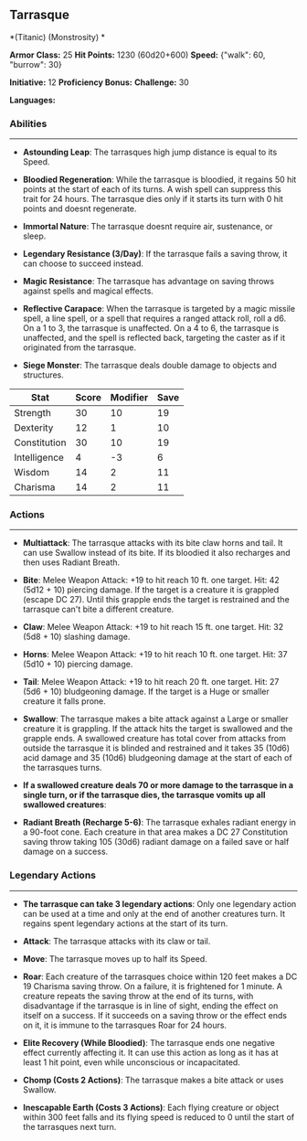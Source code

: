 ## Tarrasque
*(Titanic) (Monstrosity) *

**Armor Class:** 25
**Hit Points:** 1230 (60d20+600)
**Speed:** {"walk": 60, "burrow": 30}

**Initiative:** 12
**Proficiency Bonus:**
**Challenge:** 30

**Languages:** 

### Abilities
 --- 
- **Astounding Leap**: The tarrasques high jump distance is equal to its Speed.

- **Bloodied Regeneration**: While the tarrasque is bloodied, it regains 50 hit points at the start of each of its turns. A wish spell can suppress this trait for 24 hours. The tarrasque dies only if it starts its turn with 0 hit points and doesnt regenerate.

- **Immortal Nature**: The tarrasque doesnt require air, sustenance, or sleep.

- **Legendary Resistance (3/Day)**: If the tarrasque fails a saving throw, it can choose to succeed instead.

- **Magic Resistance**: The tarrasque has advantage on saving throws against spells and magical effects.

- **Reflective Carapace**: When the tarrasque is targeted by a magic missile spell, a line spell, or a spell that requires a ranged attack roll, roll a d6. On a 1 to 3, the tarrasque is unaffected. On a 4 to 6, the tarrasque is unaffected, and the spell is reflected back, targeting the caster as if it originated from the tarrasque.

- **Siege Monster**: The tarrasque deals double damage to objects and structures.



| Stat | Score | Modifier | Save |
| ---- | ---- | ---- | ---- |
| Strength | 30 | 10 | 19 |
| Dexterity | 12 | 1 | 10 |
| Constitution | 30 | 10 | 19 |
| Intelligence | 4 | -3 | 6 |
| Wisdom | 14 | 2 | 11 |
| Charisma | 14 | 2 | 11 |

### Actions
 --- 
- **Multiattack**: The tarrasque attacks with its bite  claw  horns  and tail. It can use Swallow instead of its bite. If its bloodied  it also recharges and then uses Radiant Breath.

- **Bite**: Melee Weapon Attack: +19 to hit  reach 10 ft.  one target. Hit: 42 (5d12 + 10) piercing damage. If the target is a creature  it is grappled (escape DC 27). Until this grapple ends  the target is restrained and the tarrasque can't bite a different creature.

- **Claw**: Melee Weapon Attack: +19 to hit  reach 15 ft.  one target. Hit: 32 (5d8 + 10) slashing damage.

- **Horns**: Melee Weapon Attack: +19 to hit  reach 10 ft.  one target. Hit: 37 (5d10 + 10) piercing damage.

- **Tail**: Melee Weapon Attack: +19 to hit  reach 20 ft.  one target. Hit: 27 (5d6 + 10) bludgeoning damage. If the target is a Huge or smaller creature  it falls prone.

- **Swallow**: The tarrasque makes a bite attack against a Large or smaller creature it is grappling. If the attack hits  the target is swallowed and the grapple ends. A swallowed creature has total cover from attacks from outside the tarrasque  it is blinded and restrained  and it takes 35 (10d6) acid damage and 35 (10d6) bludgeoning damage at the start of each of the tarrasques turns.

- **If a swallowed creature deals 70 or more damage to the tarrasque in a single turn, or if the tarrasque dies, the tarrasque vomits up all swallowed creatures**: 

- **Radiant Breath (Recharge 5-6)**: The tarrasque exhales radiant energy in a 90-foot cone. Each creature in that area makes a DC 27 Constitution saving throw  taking 105 (30d6) radiant damage on a failed save or half damage on a success.

### Legendary Actions
 --- 
- **The tarrasque can take 3 legendary actions**: Only one legendary action can be used at a time and only at the end of another creatures turn. It regains spent legendary actions at the start of its turn.

- **Attack**: The tarrasque attacks with its claw or tail.

- **Move**: The tarrasque moves up to half its Speed.

- **Roar**: Each creature of the tarrasques choice within 120 feet makes a DC 19 Charisma saving throw. On a failure, it is frightened for 1 minute. A creature repeats the saving throw at the end of its turns, with disadvantage if the tarrasque is in line of sight, ending the effect on itself on a success. If it succeeds on a saving throw or the effect ends on it, it is immune to the tarrasques Roar for 24 hours.

- **Elite Recovery (While Bloodied)**: The tarrasque ends one negative effect currently affecting it. It can use this action as long as it has at least 1 hit point, even while unconscious or incapacitated.

- **Chomp (Costs 2 Actions)**: The tarrasque makes a bite attack or uses Swallow.

- **Inescapable Earth (Costs 3 Actions)**: Each flying creature or object within 300 feet falls and its flying speed is reduced to 0 until the start of the tarrasques next turn.

